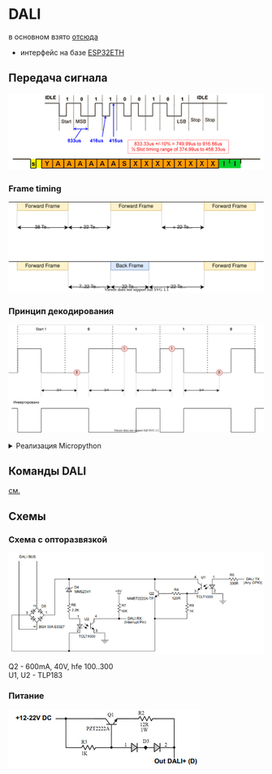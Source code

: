 # DALI

в основном взято [отсюда](01465a.pdf)

* интерфейс на базе [ESP32ETH](esp32eth/readme.md)

## Передача сигнала

![](dali_transmission.png)

### Frame timing

![](frame_timing.svg)

### Принцип декодирования

![](decoding.svg)

<details>
  <summary>Реализация Micropython</summary>

Для варианта с инверсией

```python
from machine import Pin
import time
import asyncio

class ReceiveFromDali:
    p0 = Pin(0, Pin.IN)
    not_react_f = False
    return_byte = 0
    return_byte_cnt = 1
    
   
    @classmethod
    def callback_start(cls, p):
        cls.p0.irq(trigger=Pin.IRQ_RISING | Pin.IRQ_FALLING, handler=cls.callback_read)
    
    @classmethod
    def callback_read(cls, p):
        if not cls.not_react_f:
            cls.not_react_f = True
            time.sleep_us(625)  # треть периода
            # читаем и добавляем
            val = cls.p0.value()
            if val == 0 and cls.return_byte_cnt <= 128:
                cls.return_byte = cls.return_byte | cls.return_byte_cnt
            cls.return_byte_cnt = cls.return_byte_cnt << 1
            cls.not_react_f = False
            
    
    @classmethod
    async def receive(cls):
        cls.not_react_f = False
        cls.return_byte = 0
        cls.return_byte_cnt = 1
        cls.p0.irq(trigger=Pin.IRQ_RISING, handler=cls.callback_start)
        await asyncio.sleep_ms(12)  # что бы не произошло выходим через 12 мс
        cls.p0.irq()
        return cls.return_byte


```

</details>

## Команды DALI

[см.](command.md)

## Схемы

### Схема с опторазвязкой

![](opto_schematic.png)

Q2 - 600mA, 40V, hfe 100..300  
U1, U2 - TLP183

### Питание

![](power.png)